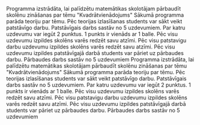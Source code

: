 
Programma izstrādāta, lai palīdzētu matemātikas skolotājam pārbaudīt skolēnu zināšanas par tēmu "Kvadrātvienādojums"
Sākumā programma parāda teoriju par tēmu. Pēc teorijas izlasīšanas students var sākt veikt patstāvīgo darbu.
Patstāvīgais darbs sastāv no 5 uzdevumiem. Par katru uzdevumu var iegūt 2 punktus. 1 punkts ir vienāds ar 1 balle. 
Pēc visu  uzdevumu izpildes skolēns varēs redzēt savu atzīmi.
Pēc visu patstavigu darbu uzdevumu izpildes skolēns varēs redzēt savu atzīmi.
Pēc visu uzdevumu izpildes patstāvīgajā darbā students var pāriet uz pārbaudes darbu.
Pārbaudes darbs sastāv no 5 uzdevumiem
Programma izstrādāta, lai palīdzētu matemātikas skolotājam pārbaudīt skolēnu zināšanas par tēmu "Kvadrātvienādojums"
Sākumā programma parāda teoriju par tēmu. Pēc teorijas izlasīšanas students var sākt veikt patstāvīgo darbu.
Patstāvīgais darbs sastāv no 5 uzdevumiem. Par katru uzdevumu var iegūt 2 punktus. 1 punkts ir vienāds ar 1 balle. 
Pēc visu  uzdevumu izpildes skolēns varēs redzēt savu atzīmi.
Pēc visu patstavigu darbu uzdevumu izpildes skolēns varēs redzēt savu atzīmi.
Pēc visu uzdevumu izpildes patstāvīgajā darbā students var pāriet uz pārbaudes darbu.
Pārbaudes darbs sastāv no 5 uzdevumiem
